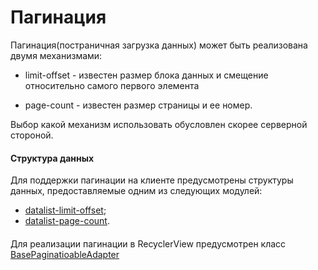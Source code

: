 # Пагинация


Пагинация(постраничная загрузка данных) может быть реализована двумя механизмами:
- limit-offset - известен размер блока данных и смещение относительно самого
первого элемента

- page-count - известен размер страницы и ее номер.

Выбор какой механизм использовать обусловлен скорее серверной стороной.

#### Структура данных
Для поддержки пагинации на клиенте предусмотрены структуры данных,
предоставляемые одним из следующих модулей:
- [datalist-limit-offset](../../datalist-limit-offset/README.md);
- [datalist-page-count](../../datalist-page-count/README.md).


####
Для реализации пагинации в RecyclerView предусмотрен класс
[BasePaginatioableAdapter](../easyadapter/src/main/java/ru/surfstudio/android/easyadapter/pagination/BasePaginationableAdapter.java)

